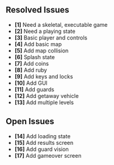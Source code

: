 ## Resolved Issues ##

- **[1]** Need a skeletal, executable game
- **[2]** Need a playing state
- **[3]** Basic player and controls
- **[4]** Add basic map
- **[5]** Add map collision
- **[6]** Splash state
- **[7]** Add coins
- **[8]** Add ruby
- **[9]** Add keys and locks
- **[10]** Add GUI
- **[11]** Add guards
- **[12]** Add getaway vehicle
- **[13]** Add multiple levels

## Open Issues ##

- **[14]** Add loading state
- **[15]** Add results screen
- **[16]** Add guard vision
- **[17]** Add gameover screen

